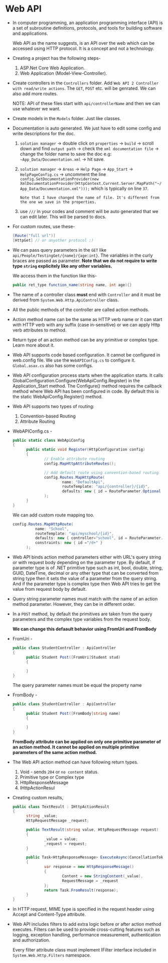 # Web API

- In computer programming, an application programming interface (API) is a set of subroutine definitions, protocols, and tools for building software and applications.

  Web API as the name suggests, is an API over the web which can be accessed using HTTP protocol. It is a concept and not a technology.

- Creating a project has the following steps-

  1.  ASP.Net Core Web Application.
  2.  Web Application (Model-View-Controller).

- Create controllers in the `Controllers` folder. Add `Web API 2 Controller with read/write actions`. The `GET`, `POST` etc. will be genrated. We can also add more routes.

  NOTE: API of these files start with `api/controllerName` and then we can use whatever we want.

- Create models in the `Models` folder. Just like classes.

- Documentation is auto generated. We just have to edit some config and write descriptions for the doc.

  1.  `solution manager` -> double click on `properties` -> `build` -> scroll down and find `output path` -> check the `xml documentation file` -> change the folder name to save the doc e.g: `~App_Data/Documentation.xml` -> hit save.
  2.  `solution manager` -> `Areas` -> `Help Page` -> `App_Start` -> `HelpPageConfig.cs` -> uncomment the line
      `config.SetDocumentationProvider(new XmlDocumentationProvider(HttpContext.Current.Server.MapPath("~/App_Data/Documentation.xml")));` which is typically on line `37`.

          Note that I have changed the name of file. It's different from the one we save in the properties.

  3.  use `///` in your codes and comment will be auto generated that we can edit later. This will be parsed to docs.

- For custom routes, use these-

  ```csharp
  [Route("full url")]
  [HttpGet] // or anyother protocol ;)
  ```

- We can pass query parameters in the `GET` like `api/People/TestingGet/{name}/{age:int}`. The variables in the curly braces are passed as parameter. **Note that we do not require to write type `string` explicitely like any other variables.**

  We access them in the function like this-

  ```csharp
  public ret_type function_name(string name, int age){}
  ```

- The name of a controller class **must** end with `Controller` and it must be derived from `System.Web.Http.ApiController` class.

- All the public methods of the controller are called action methods.

- Action method name can be the same as HTTP verb name or it can start with HTTP verb with any suffix (case in-sensitive) or we can apply Http verb attributes to method.

- Return type of an action method can be any primitive or complex type. Learn more about it.

- Web API supports code based configuration. It cannot be configured in web.config file. We use the `WebAPIConfig.cs` to configure it. `Global.asax.cs` also has some configs.

- Web API configuration process starts when the application starts. It calls GlobalConfiguration.Configure(WebApiConfig.Register) in the Application_Start method. The Configure() method requires the callback method where Web API has been configured in code. By default this is the static WebApiConfig.Register() method.

- Web API supports two types of routing:

  1.  Convention-based Routing
  2.  Attribute Routing

- WebAPIConfig.cs -

  ```csharp
  public static class WebApiConfig
  {
  		public static void Register(HttpConfiguration config)
  		{
  				// Enable attribute routing
  				config.MapHttpAttributeRoutes();

  				// Add default route using convention-based routing
  				config.Routes.MapHttpRoute(
  						name: "DefaultApi",
  						routeTemplate: "api/{controller}/{id}",
  						defaults: new { id = RouteParameter.Optional }
  				);
  		}
  }
  ```

  We can add custom route mapping too.

  ```csharp
  config.Routes.MapHttpRoute(
            name: "School",
            routeTemplate: "api/myschool/{id}",
            defaults: new { controller="school", id = RouteParameter.Optional }
            constraints: new { id ="/d+" }
        );
  ```

- Web API binds action method parameters either with URL's query string or with request body depending on the parameter type. By default, if parameter type is of .NET primitive type such as int, bool, double, string, GUID, DateTime, decimal or any other type that can be converted from string type then it sets the value of a parameter from the query string. And if the parameter type is complex type then Web API tries to get the value from request body by default.

- Query string parameter names must match with the name of an action method parameter. However, they can be in different order.

- In a `POST` method, by default the primitives are taken from the query parameters and the complex type variables from the request body.

  **We can change this defaault behavior using FromUri and FromBody**

- FromUri -

  ```csharp
  public class StudentController : ApiController
  {
  		public Student Post([FromUri]Student stud)
  		{

  		}
  }
  ```

  The query parameter names must be equal the property name

- FromBody -

  ```csharp
  public class StudentController : ApiController
  {
  		public Student Post([FromBody]string name)
  		{

  		}
  }
  ```

  **FromBody attribute can be applied on only one primitive parameter of an action method. It cannot be applied on multiple primitive parameters of the same action method.**

- The Web API action method can have following return types.

  1.  Void - sends `204` or `no content` status.
  2.  Primitive type or Complex type
  3.  HttpResponseMessage
  4.  IHttpActionResul

- Creating custom results,

  ```csharp
  public class TextResult : IHttpActionResult
  {
  		string _value;
  		HttpRequestMessage _request;

  		public TextResult(string value, HttpRequestMessage request)
  		{
  				_value = value;
  				_request = request;
  		}

  		public Task<HttpResponseMessage> ExecuteAsync(CancellationToken cancellationToken)
  		{
  				var response = new HttpResponseMessage()
  				{
  						Content = new StringContent(_value),
  						RequestMessage = _request
  				};
  				return Task.FromResult(response);
  		}
  }
  ```

- In HTTP request, MIME type is specified in the request header using Accept and Content-Type attribute.

- Web API includes filters to add extra logic before or after action method executes. Filters can be used to provide cross-cutting features such as logging, exception handling, performance measurement, authentication and authorization.

  Every filter attribute class must implement IFilter interface included in `System.Web.Http.Filters` namespace.
